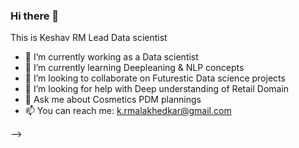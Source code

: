 ### Hi there 👋

This is Keshav RM
Lead Data scientist

- 🔭 I’m currently working as a Data scientist
- 🌱 I’m currently learning Deepleaning & NLP concepts
- 👯 I’m looking to collaborate on Futurestic Data science projects
- 🤔 I’m looking for help with Deep understanding of Retail Domain
- 💬 Ask me about Cosmetics PDM plannings
- 📫 You can reach me: k.rmalakhedkar@gmail.com  

-->
